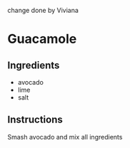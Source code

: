 change done by Viviana
# Guacamole
## Ingredients
* avocado
* lime
* salt
## Instructions
Smash avocado and mix all ingredients
